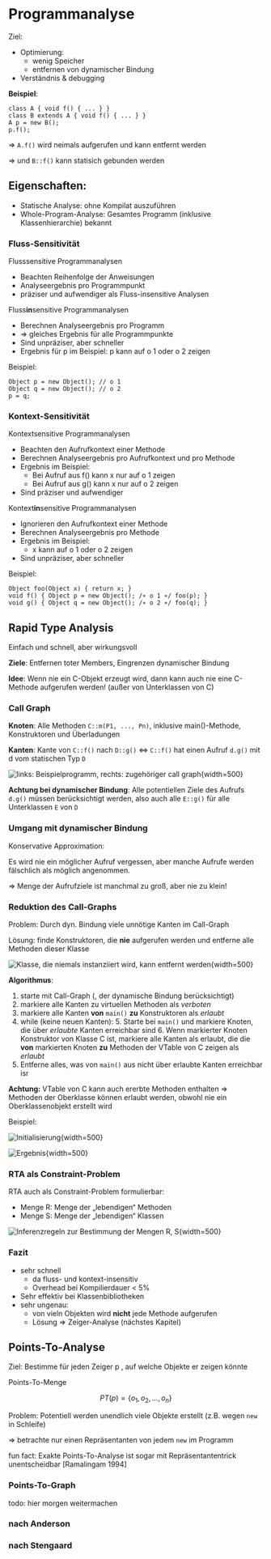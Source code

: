 
# Programmanalyse

Ziel:

* Optimierung:
	* wenig Speicher
	* entfernen von dynamischer Bindung
* Verständnis & debugging


**Beispiel**:

	class A { void f() { ... } }
	class B extends A { void f() { ... } }
	A p = new B();
	p.f();

⇒ `A.f()` wird neimals aufgerufen und kann entfernt werden

⇒ und `B::f()` kann statisich gebunden werden


## Eigenschaften:

* Statische Analyse: ohne Kompilat auszuführen
* Whole-Program-Analyse: Gesamtes Programm (inklusive Klassenhierarchie) bekannt


### Fluss-Sensitivität

Flusssensitive Programmanalysen

* Beachten Reihenfolge der Anweisungen
* Analyseergebnis pro Programmpunkt
* präziser und aufwendiger als Fluss-insensitive Analysen

Fluss**in**sensitive Programmanalysen

* Berechnen Analyseergebnis pro Programm
* ⇒ gleiches Ergebnis für alle Programmpunkte
* Sind unpräziser, aber schneller
* Ergebnis für p im Beispiel: p kann auf o 1 oder o 2 zeigen

Beispiel:

	Object p = new Object(); // o 1
	Object q = new Object(); // o 2
	p = q;

### Kontext-Sensitivität

Kontextsensitive Programmanalysen

* Beachten den Aufrufkontext einer Methode
* Berechnen Analyseergebnis pro Aufrufkontext und pro Methode
* Ergebnis im Beispiel:
	* Bei Aufruf aus f() kann x nur auf o 1 zeigen
	* Bei Aufruf aus g() kann x nur auf o 2 zeigen
* Sind präziser und aufwendiger

Kontext**in**sensitive Programmanalysen

* Ignorieren den Aufrufkontext einer Methode
* Berechnen Analyseergebnis pro Methode
* Ergebnis im Beispiel:
	* x kann auf o 1 oder o 2 zeigen
* Sind unpräziser, aber schneller

Beispiel:

	Object foo(Object x) { return x; }
	void f() { Object p = new Object(); /∗ o 1 ∗/ foo(p); }
	void g() { Object q = new Object(); /∗ o 2 ∗/ foo(q); }


## Rapid Type Analysis

Einfach und schnell, aber wirkungsvoll

**Ziele**: Entfernen toter Members, Eingrenzen dynamischer Bindung

**Idee**: Wenn nie ein C-Objekt erzeugt wird, dann kann
auch nie eine C-Methode aufgerufen werden! (außer von Unterklassen von C)

### Call Graph

**Knoten**: Alle Methoden `C::m(P1, ..., Pn)`, inklusive main()-Methode, Konstruktoren und Überladungen

**Kanten**: Kante von `C::f()` nach `D::g()` ⇔ `C::f()`  hat einen Aufruf `d.g()` mit d vom statischen Typ `D`

![_links_: Beispielprogramm, _rechts_: zugehöriger call graph](assets/markdown-img-paste-20170926171854747.png){width=500}

**Achtung bei dynamischer Bindung**: Alle potentiellen Ziele des Aufrufs `d.g()` müssen berücksichtigt werden, also auch alle `E::g()` für alle Unterklassen `E` von `D`

### Umgang mit dynamischer Bindung

Konservative Approximation:

Es wird nie ein möglicher Aufruf vergessen, aber manche Aufrufe werden fälschlich als möglich angenommen.

⇒ Menge der Aufrufziele ist manchmal zu groß, aber nie zu klein!

### Reduktion des Call-Graphs

Problem: Durch dyn. Bindung viele unnötige Kanten im Call-Graph

Lösung: finde Konstruktoren, die **nie** aufgerufen werden und entferne alle Methoden dieser Klasse

![Klasse, die niemals instanziiert wird, kann entfernt werden](assets/markdown-img-paste-20170926172427452.png){width=500}

**Algorithmus**:

1. starte mit Call-Graph (, der dynamische Bindung berücksichtigt)
2. markiere alle Kanten zu virtuellen Methoden als _verboten_
3. markiere alle Kanten **von** `main()` **zu** Konstruktoren als _erlaubt_
4. while (keine neuen Kanten):
	5. Starte bei `main()` und markiere Knoten, die über _erlaubte_ Kanten erreichbar sind
	6. Wenn markierter Knoten Konstruktor von Klasse C ist, markiere alle Kanten als erlaubt, die die **von** markierten Knoten **zu** Methoden der VTable von C zeigen als _erlaubt_
7. Entferne alles, was von `main()` aus nicht über erlaubte Kanten erreichbar isr

**Achtung:** VTable von C kann auch ererbte Methoden enthalten ⇒ Methoden der Oberklasse können erlaubt werden, obwohl nie ein Oberklassenobjekt erstellt wird

Beispiel:

![Initialisierung](assets/markdown-img-paste-20170926173906937.png){width=500}

![Ergebnis](assets/markdown-img-paste-20170926173833208.png){width=500}

### RTA als Constraint-Problem

RTA auch als Constraint-Problem formulierbar:

* Menge R: Menge der „lebendigen“ Methoden
* Menge S: Menge der „lebendigen“ Klassen

![Inferenzregeln zur Bestimmung der Mengen R, S](assets/markdown-img-paste-20170926174214488.png){width=500}


### Fazit

* sehr schnell
	* da fluss- und kontext-insensitiv
	* Overhead bei Kompilierdauer < 5%
* Sehr effektiv bei Klassenbibliotheken
* sehr ungenau:
	* von vieln Objekten wird **nicht** jede Methode aufgerufen
	* Lösung ⇒ Zeiger-Analyse (nächstes Kapitel)

## Points-To-Analyse

Ziel: Bestimme für jeden Zeiger p , auf welche Objekte er zeigen
könnte

Points-To-Menge

$$PT (p) = \{ o_1 , o_2 , … , o_n \}$$

Problem: Potentiell werden unendlich viele Objekte erstellt (z.B. wegen `new` in Schleife)

⇒ betrachte nur einen Repräsentanten von jedem `new` im Programm

fun fact: Exakte Points-To-Analyse ist sogar mit Repräsentantentrick
unentscheidbar [Ramalingam 1994]


### Points-To-Graph

todo: hier morgen weitermachen

### nach Anderson

### nach Stengaard

